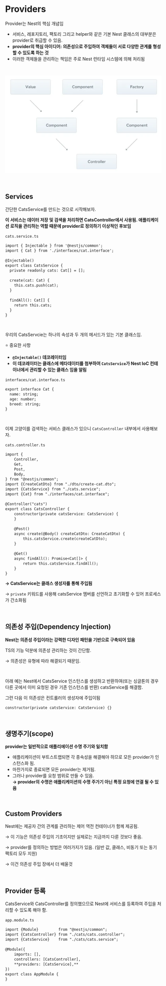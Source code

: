 # Providers
Provider는 Nest의 핵심 개념임

- 서비스, 레포지토리, 팩토리 그리고 helper와 같은 기본 Nest 클래스의 대부분은 provider로 취급할 수 있음.
- **provider의 핵심 아이디어: 의존성으로 주입하여 객체들이 서로 다양한 관계를 형성할 수 있도록 하는 것**
- 이러한 객체들을 관리하는 책임은 주로 Nest 런타임 시스템에 의해 처리됨

<br>

![img_2.png](image/img_2.png)  

<br>


## Services



간단한 CatsService를 만드는 것으로 시작해보자.

**이 서비스는 데이터 저장 및 검색을 처리하면 CatsController에서 사용됨. 애플리케이션 로직을 관리하는 역할 때문에 provider로 정의하기 이상적인 후보임**

`cats.service.ts`

```tsx
import { Injectable } from '@nestjs/common';
import { Cat } from './interfaces/cat.interface';

@Injectable()
export class CatsService {
  private readonly cats: Cat[] = [];

  create(cat: Cat) {
    this.cats.push(cat);
  }

  findAll(): Cat[] {
    return this.cats;
  }
}
```

<br>

우리의 CatsServcie는 하나의 속성과 두 개의 메서드가 있는 기본 클래스임.

⭐ 중요한 사항

- **`@Injectable()` 데코레이터임**
- **이 데코레이터는 클래스에 메타데이터를 첨부하여 `CatsService`가 Nest IoC 컨테이너에서 관리할 수 있는 클래스 임을 알림**

`interfaces/cat.interface.ts`

```tsx
export interface Cat {
  name: string;
  age: number;
  breed: string;
}
```

<br>

이제 고양이를 검색하는 서비스 클래스가 있으니 `CatsController` 내부에서 사용해보자.

`cats.controller.ts`

```tsx
import {
    Controller,
    Get,
    Post,
    Body,
} from "@nestjs/common";
import {CreateCatDto} from "./dto/create-cat.dto";
import {CatsService} from "./cats.service";
import {Cat} from "./interfaces/cat.interface";

@Controller("cats")
export class CatsController {
    constructor(private catsService: CatsService) {
    }

    @Post()
    async create(@Body() createCatDto: CreateCatDto) {
        this.catsService.create(createCatDto);
    }

    @Get()
    async findAll(): Promise<Cat[]> {
        return this.catsService.findAll();
    }
}
```

**→ CatsService는 클래스 생성자를 통해 주입됨**

→ `private` 키워드를 사용해 catsService 멤버를 선언하고 초기화할 수 있어 프로세스가 간소화됨


<br>

## 의존성 주입(Dependency Injection)


**Nest는 의존성 주입이라는 강력한 디자인 패턴을 기반으로 구축되어 있음**

TS의 기능 덕분에 의존성 관리하는 것이 간단함.

→ 의존성은 유형에 따라 해결되기 때문임.

<br>

아래 예는 Nest에서 CatsService 인스턴스를 생성하고 반환하여(또는 싱글톤의 경우 다른 곳에서 이미 요청된 경우 기존 인스턴스를 반환) catsService를 해결함.

그런 다음 이 의존성은 컨트롤러의 생성자에 주입이됨

```tsx
constructor(private catsService: CatsService) {}
```

<br>

## 생명주기(scope)


**provider는 일반적으로 애플리에이션 수명 주기와 일치함**

- 애플리케이션이 부트스트랩되면 각 종속성을 해결해야 하므로 모든 provider가 인스턴스화 됨.
- 마찬가지로 종료되면 모든 provider는 제거됨.
- 그러나 provider를 요청 범위로 만들 수 있음.  
  **→ provider의 수명은 애플리케이션의 수명 주가기 아닌 특정 요청에 연결 될 수 있음**

<br>

## Custom Providers


Nest에는 제공자 간의 관계를 관리하는 제어 역전 컨테이너가 함께 제공됨.

→ 이 기능은 의존성 주입의 기초이지만 실제로는 지금까지 다룬 것보다 좋음.

→ provider를 정의하는 방법은 여러가지가 있음. (일반 값, 클래스, 비동기 또는 동기 팩토리 모두 지원)

→ 이건 의존성 주입 장에서 더 배울것

<br>

## Provider 등록


CatsService와 CatsController를 정의했으므로 Nest에 서비스를 등록하여 주입을 처리할 수 있도록 해야 함.

`app.module.ts`

```tsx
import {Module}         from "@nestjs/common";
import {CatsController} from "./cats/cats.controller";
import {CatsService}    from "./cats/cats.service";

@Module({
    imports: [],
    controllers: [CatsController],
    **providers: [CatsService],**
})
export class AppModule {
}
```
